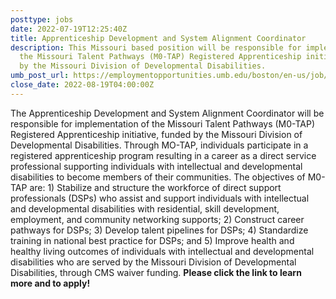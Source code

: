 ```yaml
---
posttype: jobs
date: 2022-07-19T12:25:40Z
title: Apprenticeship Development and System Alignment Coordinator
description: This Missouri based position will be responsible for implementation of
  the Missouri Talent Pathways (M0-TAP) Registered Apprenticeship initiative, funded
  by the Missouri Division of Developmental Disabilities.
umb_post_url: https://employmentopportunities.umb.edu/boston/en-us/job/515021/apprenticeship-development-and-system-alignment-coordinator
close_date: 2022-08-19T04:00:00Z
---
```


The Apprenticeship Development and System Alignment Coordinator will be responsible for implementation of the Missouri Talent Pathways (M0-TAP) Registered Apprenticeship initiative, funded by the Missouri Division of Developmental Disabilities. Through MO-TAP, individuals participate in a registered apprenticeship program resulting in a career as a direct service professional supporting individuals with intellectual and developmental disabilities to become members of their communities. The objectives of M0-TAP are: 1) Stabilize and structure the workforce of direct support professionals (DSPs) who assist and support individuals with intellectual and developmental disabilities with residential, skill development, employment, and community networking supports; 2) Construct career pathways for DSPs; 3) Develop talent pipelines for DSPs; 4) Standardize training in national best practice for DSPs; and 5) Improve health and healthy living outcomes of individuals with intellectual and developmental disabilities who are served by the Missouri Division of Developmental Disabilities, through CMS waiver funding.  **Please click the link to learn more and to apply!**